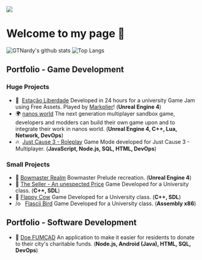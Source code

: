 ![](https://gtnardy.github.io/img/portfolio/header.jpg)

# Welcome to my page 👋

![GTNardy's github stats](https://github-readme-stats.vercel.app/api?username=gtnardy&show_icons=true&include_all_commits=true&theme=dark)
![Top Langs](https://github-readme-stats.vercel.app/api/top-langs/?username=gtnardy&layout=compact&theme=dark)

## Portfolio - Game Development

### Huge Projects

- 📱  [Estação Liberdade](https://gtnardy.itch.io/estacao-liberdade) Developed in 24 hours for a university Game Jam using Free Assets. Played by [Markplier](https://www.youtube.com/watch?v=043Fa0TJGdQ)! (**Unreal Engine 4**)
- 🌍 [nanos world](https://nanos.world) The next generation multiplayer sandbox game, developers and modders can build their own game upon and to integrate their work in nanos world. (**Unreal Engine 4, C++, Lua, Network, DevOps**)
- 🔥  [Just Cause 3 - Roleplay](https://justcauserp.com) Game Mode developed for Just Cause 3 - Multiplayer. (**JavaScript, Node.js, SQL, HTML, DevOps**)

### Small Projects

- 🏹 [Bowmaster Realm](https://gtnardy.itch.io/bowmaster-realm) Bowmaster Prelude recreation. (**Unreal Engine 4**)
- 🍬 [The Seller - An unespected Price](https://gtnardy.itch.io/the-seller) Game Developed for a University class. (**C++, SDL**)
- 🐄 [Flappy Cow](https://gtnardy.itch.io/flappy-cow) Game Developed for a University class. (**C++, SDL**)
- /o   [Flascii Bird](https://github.com/gtnardy/flascii-bird) Game Developed for a University class. (**Assembly x86**)

## Portfolio - Software Development

- 🤲 [Doe FUMCAD](https://doefumcad.com) An application to make it easier for residents to donate to their city's charitable funds. (**Node.js, Android (Java), HTML, SQL, DevOps**)
